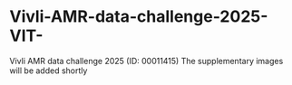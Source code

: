 # Vivli-AMR-data-challenge-2025-VIT-
Vivli AMR data challenge 2025 (ID: 00011415)
The supplementary images will be added shortly
